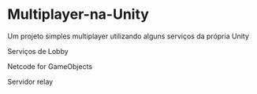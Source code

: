 # Multiplayer-na-Unity
Um projeto simples multiplayer utilizando alguns serviços da própria Unity

Serviços de Lobby

Netcode for GameObjects

Servidor relay
